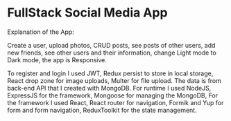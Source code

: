 # FullStack Social Media App

Explanation of the App:

Create a user, upload photos, CRUD posts, see posts of other users,
add new friends, see other users and their information,
change Light mode to Dark mode, the app is Responsive.

To register and login I used JWT, Redux persist to store in local storage,
React drop zone for image uploads, Multer for file upload. The data is
from back-end API that I created with MongoDB. For runtime I used
NodeJS, ExpressJS for the framework, Mongoose for managing the
MongoDB, For the framework I used React, React router for
navigation, Formik and Yup for form and form navigation,
ReduxToolkit for the state management.
